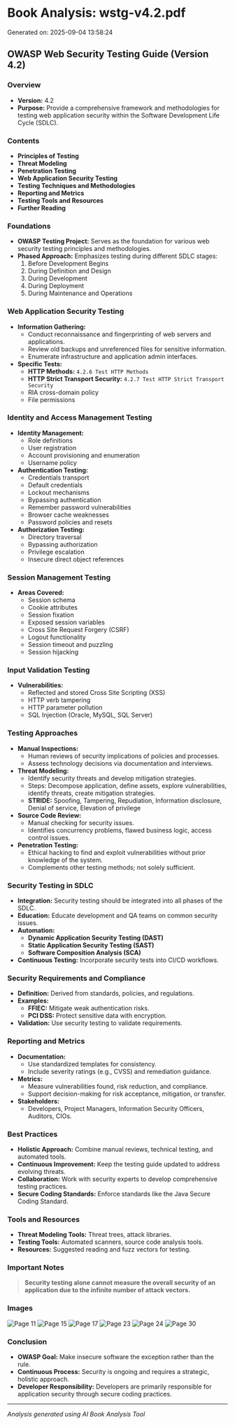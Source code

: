 # Book Analysis: wstg-v4.2.pdf
Generated on: 2025-09-04 13:58:24

## OWASP Web Security Testing Guide (Version 4.2)

### Overview
- **Version:** 4.2
- **Purpose:** Provide a comprehensive framework and methodologies for testing web application security within the Software Development Life Cycle (SDLC).

### Contents
- **Principles of Testing**
- **Threat Modeling**
- **Penetration Testing**
- **Web Application Security Testing**
- **Testing Techniques and Methodologies**
- **Reporting and Metrics**
- **Testing Tools and Resources**
- **Further Reading**

### Foundations
- **OWASP Testing Project:** Serves as the foundation for various web security testing principles and methodologies.
- **Phased Approach:** Emphasizes testing during different SDLC stages:
  1. Before Development Begins
  2. During Definition and Design
  3. During Development
  4. During Deployment
  5. During Maintenance and Operations

### Web Application Security Testing
- **Information Gathering:**
  - Conduct reconnaissance and fingerprinting of web servers and applications.
  - Review old backups and unreferenced files for sensitive information.
  - Enumerate infrastructure and application admin interfaces.
- **Specific Tests:**
  - **HTTP Methods:** ```4.2.6 Test HTTP Methods```
  - **HTTP Strict Transport Security:** ```4.2.7 Test HTTP Strict Transport Security```
  - RIA cross-domain policy
  - File permissions

### Identity and Access Management Testing
- **Identity Management:**
  - Role definitions
  - User registration
  - Account provisioning and enumeration
  - Username policy
- **Authentication Testing:**
  - Credentials transport
  - Default credentials
  - Lockout mechanisms
  - Bypassing authentication
  - Remember password vulnerabilities
  - Browser cache weaknesses
  - Password policies and resets
- **Authorization Testing:**
  - Directory traversal
  - Bypassing authorization
  - Privilege escalation
  - Insecure direct object references

### Session Management Testing
- **Areas Covered:**
  - Session schema
  - Cookie attributes
  - Session fixation
  - Exposed session variables
  - Cross Site Request Forgery (CSRF)
  - Logout functionality
  - Session timeout and puzzling
  - Session hijacking

### Input Validation Testing
- **Vulnerabilities:**
  - Reflected and stored Cross Site Scripting (XSS)
  - HTTP verb tampering
  - HTTP parameter pollution
  - SQL Injection (Oracle, MySQL, SQL Server)

### Testing Approaches
- **Manual Inspections:**
  - Human reviews of security implications of policies and processes.
  - Assess technology decisions via documentation and interviews.
- **Threat Modeling:**
  - Identify security threats and develop mitigation strategies.
  - Steps: Decompose application, define assets, explore vulnerabilities, identify threats, create mitigation strategies.
  - **STRIDE:** Spoofing, Tampering, Repudiation, Information disclosure, Denial of service, Elevation of privilege
- **Source Code Review:**
  - Manual checking for security issues.
  - Identifies concurrency problems, flawed business logic, access control issues.
- **Penetration Testing:**
  - Ethical hacking to find and exploit vulnerabilities without prior knowledge of the system.
  - Complements other testing methods; not solely sufficient.

### Security Testing in SDLC
- **Integration:** Security testing should be integrated into all phases of the SDLC.
- **Education:** Educate development and QA teams on common security issues.
- **Automation:**
  - **Dynamic Application Security Testing (DAST)**
  - **Static Application Security Testing (SAST)**
  - **Software Composition Analysis (SCA)**
- **Continuous Testing:** Incorporate security tests into CI/CD workflows.

### Security Requirements and Compliance
- **Definition:** Derived from standards, policies, and regulations.
- **Examples:**
  - **FFIEC:** Mitigate weak authentication risks.
  - **PCI DSS:** Protect sensitive data with encryption.
- **Validation:** Use security testing to validate requirements.

### Reporting and Metrics
- **Documentation:**
  - Use standardized templates for consistency.
  - Include severity ratings (e.g., CVSS) and remediation guidance.
- **Metrics:**
  - Measure vulnerabilities found, risk reduction, and compliance.
  - Support decision-making for risk acceptance, mitigation, or transfer.
- **Stakeholders:**
  - Developers, Project Managers, Information Security Officers, Auditors, CIOs.

### Best Practices
- **Holistic Approach:** Combine manual reviews, technical testing, and automated tools.
- **Continuous Improvement:** Keep the testing guide updated to address evolving threats.
- **Collaboration:** Work with security experts to develop comprehensive testing practices.
- **Secure Coding Standards:** Enforce standards like the Java Secure Coding Standard.

### Tools and Resources
- **Threat Modeling Tools:** Threat trees, attack libraries.
- **Testing Tools:** Automated scanners, source code analysis tools.
- **Resources:** Suggested reading and fuzz vectors for testing.

### Important Notes
> **Security testing alone cannot measure the overall security of an application due to the infinite number of attack vectors.**

### Images
![Page 11](img_page11_1.png)
![Page 15](img_page15_1.jpeg)
![Page 17](img_page17_1.png)
![Page 23](img_page23_1.png)
![Page 24](img_page24_1.png)
![Page 30](img_page30_1.png)

### Conclusion
- **OWASP Goal:** Make insecure software the exception rather than the rule.
- **Continuous Process:** Security is ongoing and requires a strategic, holistic approach.
- **Developer Responsibility:** Developers are primarily responsible for application security through secure coding practices.

---
*Analysis generated using AI Book Analysis Tool*
